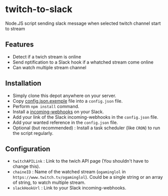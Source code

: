 # twitch-to-slack
Node.JS script sending slack message when selected twitch channel start to stream

## Features
- Detect if a twich stream is online
- Send nptification to a Slack hook if a whatched stream come online
- Can watch multiple stream channel

## Installation
- Simply clone this depot anywhere on your server.
- Copy [config.json.exemple](https://github.com/BernardJeremy/twitch-to-slack/blob/master/config.json.example) file into a `config.json` file.
- Perform `npm install` command.
- Install a [incoming-webhooks](https://api.slack.com/incoming-webhooks) on your Slack.
- Add your link of the Slack incoming-webhooks in the `config.json` file.
- Add your wanted reference in the `config.json` file.
- Optional (but recommended) : Install a task scheduler (like `CRON`) to run the script regularly.

## Configuration
- `twitchAPILink` : Link to the twich API page (You shouldn't have to change this).
- `chaineID` : Name of the watched stream (`ogaminglol` in `https://www.twitch.tv/ogaminglol`). Could be a single string or an array of string, to watch multiple stream.
- `slackHookUrl` :  Link to your Slack incoming-webhooks.
